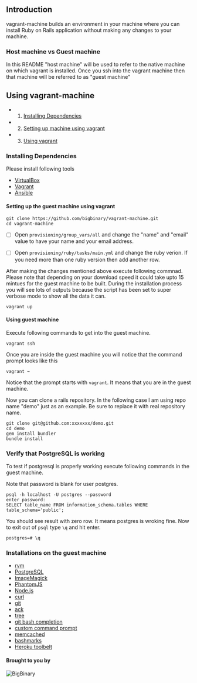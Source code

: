 ## Introduction

vagrant-machine builds an environment in your machine where you can install Ruby on Rails application without making any changes to your machine.

### Host machine vs Guest machine

In this README "host machine" will be used to refer to the native
machine on which vagrant is installed. Once you ssh into the vagrant
machine then that machine will be referred to as "guest machine"

## Using vagrant-machine

* 1. [Installing Dependencies](#dependencies)
* 2. [Setting up machine using vagrant](#setting-up-the-guest-machine-using-vagrant)
* 3. [Using vagrant](#using-guest-machine)

### Installing Dependencies

Please install following tools

* [VirtualBox](https://www.virtualbox.org/wiki/Downloads)
* [Vagrant](http://www.vagrantup.com/downloads.html)
* [Ansible](http://docs.ansible.com/intro_installation.html)


#### Setting up the guest machine using vagrant

```
git clone https://github.com/bigbinary/vagrant-machine.git
cd vagrant-machine
```

- [ ] Open `provisioning/group_vars/all` and change the "name" and "email" value to
have your name and your email address.

- [ ] Open `provisioning/ruby/tasks/main.yml` and change the ruby verion. If
you need more than one ruby version then add another row.

After making the changes mentioned above execute following commnad. Please note that depending on your download speed it could take upto 15 mintues for the guest machine to be built. During the installation process you will see lots of outputs because the script has been set to super verbose mode to show all the data it can.

```
vagrant up
```

#### Using guest machine

Execute following commands to get into the guest machine.

```
vagrant ssh
```

Once you are inside the guest machine you will notice that the command prompt looks like this

```
vagrant ~
```

Notice that the prompt starts with `vagrant`. It means that you are in the guest machine.

Now you can clone a rails repository. In the following case I am using repo name "demo" just as an example. Be sure to replace it with real repository name.

```
git clone git@github.com:xxxxxxx/demo.git
cd demo
gem install bundler
bundle install
```


### Verify that PostgreSQL is working

To test if postgresql is properly working execute following commands in the guest machine.

Note that password is blank for user postgres.

```
psql -h localhost -U postgres --password
enter password:
SELECT table_name FROM information_schema.tables WHERE table_schema='public';
```

You should see result with zero row. It means postgres is wroking fine. Now to exit out of `psql` type `\q` and hit enter.

```
postgres=# \q
```

### Installations on the guest machine

* [rvm](http://rvm.io)
* [PostgreSQL](http://www.postgresql.org)
* [ImageMagick](http://www.imagemagick.org)
* [PhantomJS](http://phantomjs.org)
* [Node.js](http://nodejs.org)
* [curl](http://curl.haxx.se)
* [git](http://git-scm.com)
* [ack](http://beyondgrep.com)
* [tree](http://linux.die.net/man/1/tree)
* [git bash completion](https://github.com/git/git/blob/master/contrib/completion/git-completion.bash)
* [custom command prompt](https://github.com/neerajdotname/dotfiles/blob/master/bash/command_prompt.bash)
* [memcached](http://memcached.org)
* [bashmarks](https://github.com/huyng/bashmarks)
* [Heroku toolbelt](https://toolbelt.heroku.com)


#### Brought to you by

![BigBinary](http://bigbinary.com/assets/common/logo.png)
